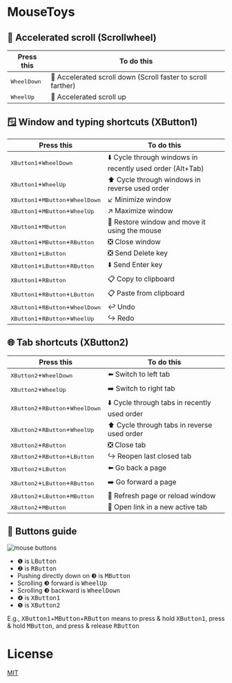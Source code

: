 # MouseToys

## 🚀 Accelerated scroll (Scrollwheel)

| Press this | To do this |
| - | - |
| <kbd>WheelDown</kbd> | 🚀 Accelerated scroll down (Scroll faster to scroll farther) |
| <kbd>WheelUp</kbd> | 🚀 Accelerated scroll up |

## 🪟 Window and typing shortcuts (XButton1)

| Press this | To do this |
| - | - |
| <kbd>XButton1</kbd>+<kbd>WheelDown</kbd> | ⬇️ Cycle through windows in recently used order (Alt+Tab) |
| <kbd>XButton1</kbd>+<kbd>WheelUp</kbd> | ⬆️ Cycle through windows in reverse used order |
| <kbd>XButton1</kbd>+<kbd>MButton</kbd>+<kbd>WheelDown</kbd> | ↙️ Minimize window |
| <kbd>XButton1</kbd>+<kbd>MButton</kbd>+<kbd>WheelUp</kbd> | ↗ Maximize window |
| <kbd>XButton1</kbd>+<kbd>MButton</kbd> | 🚚 Restore window and move it using the mouse |
| <kbd>XButton1</kbd>+<kbd>MButton</kbd>+<kbd>RButton</kbd> | ❎ Close window |
| <kbd>XButton1</kbd>+<kbd>LButton</kbd> | ❎ Send Delete key|
| <kbd>XButton1</kbd>+<kbd>LButton</kbd>+<kbd>RButton</kbd> | ⬇️ Send Enter key |
| <kbd>XButton1</kbd>+<kbd>RButton</kbd> | 📋 Copy to clipboard |
| <kbd>XButton1</kbd>+<kbd>RButton</kbd>+<kbd>LButton</kbd> | 📋 Paste from clipboard |
| <kbd>XButton1</kbd>+<kbd>RButton</kbd>+<kbd>WheelDown</kbd> | ↩️ Undo |
| <kbd>XButton1</kbd>+<kbd>RButton</kbd>+<kbd>WheelUp</kbd> | ↪ Redo |

## 🌐 Tab shortcuts (XButton2)

| Press this | To do this |
| - | - |
| <kbd>XButton2</kbd>+<kbd>WheelDown</kbd> | ⬅️ Switch to left tab |
| <kbd>XButton2</kbd>+<kbd>WheelUp</kbd> | ➡️ Switch to right tab |
| <kbd>XButton2</kbd>+<kbd>RButton</kbd>+<kbd>WheelDown</kbd> | ⬇️ Cycle through tabs in recently used order |
| <kbd>XButton2</kbd>+<kbd>RButton</kbd>+<kbd>WheelUp</kbd> | ⬆️ Cycle through tabs in reverse used order |
| <kbd>XButton2</kbd>+<kbd>RButton</kbd> | ❎ Close tab |
| <kbd>XButton2</kbd>+<kbd>RButton</kbd>+<kbd>LButton</kbd> | ↪ Reopen last closed tab |
| <kbd>XButton2</kbd>+<kbd>LButton</kbd> | ⬅️ Go back a page |
| <kbd>XButton2</kbd>+<kbd>LButton</kbd>+<kbd>RButton</kbd> | ➡️ Go forward a page |
| <kbd>XButton2</kbd>+<kbd>LButton</kbd>+<kbd>MButton</kbd> | 🔄 Refresh page or reload window |
| <kbd>XButton2</kbd>+<kbd>MButton</kbd> | 🔗 Open link in a new active tab |

## 🔘 Buttons guide

![mouse buttons](https://user-images.githubusercontent.com/92368853/218107501-85e6c04b-cbd5-4de3-9c81-cd3450da1ae7.png)

- ❶ is <kbd>LButton</kbd>
- ❷ is <kbd>RButton</kbd>
- Pushing directly down on ❸ is <kbd>MButton</kbd>
- Scrolling ❸ forward is <kbd>WheelUp</kbd>
- Scrolling ❸ backward is <kbd>WheelDown</kbd>
- ❹ is <kbd>XButton1</kbd>
- ❺ is <kbd>XButton2</kbd>

E.g., <kbd>XButton1</kbd>+<kbd>MButton</kbd>+<kbd>RButton</kbd> means to press & hold <kbd>XButton1</kbd>, press & hold <kbd>MButton</kbd>, and press & release <kbd>RButton</kbd>

# License

[MIT](https://github.com/zachpoblete/AutoHotkey/blob/main/LICENSE)
